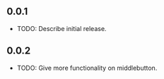## 0.0.1

* TODO: Describe initial release.

## 0.0.2


* TODO: Give more functionality on middlebutton.